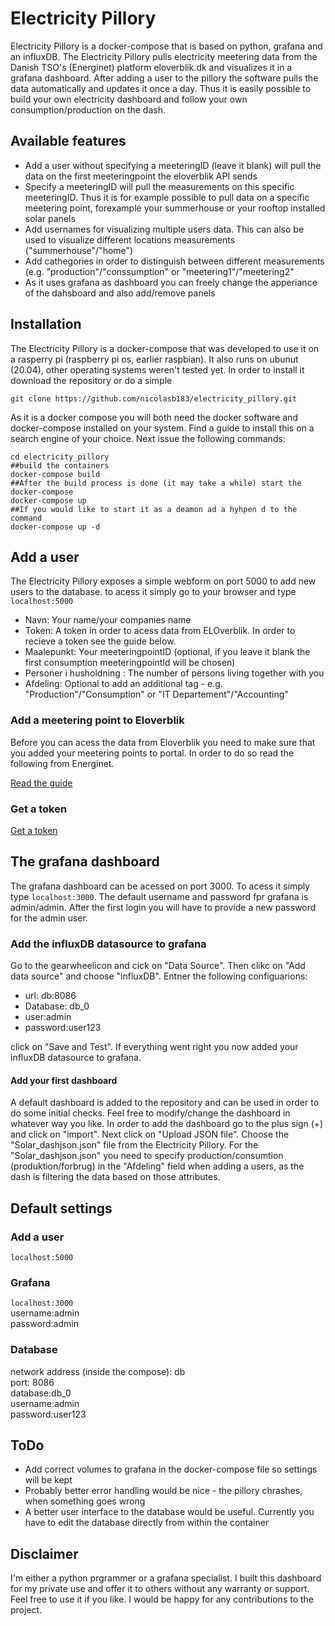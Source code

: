 
# Electricity Pillory
Electricity Pillory is a docker-compose that is based on python, grafana and an influxDB. The Electricity Pillory pulls electricity meetering data from the Danish TSO's (Energinet) platform eloverblik.dk and visualizes it in a grafana dashboard. After adding a user to the pillory the software pulls the data automatically and updates it once a day. Thus it is easily possible to build your own electricity dashboard and follow your own consumption/production on the dash. 

## Available features
- Add a user without specifying a meeteringID (leave it blank) will pull the data on the first meeteringpoint the eloverblik API sends
- Specify a meeteringID will pull the measurements on this specific meeteringID. Thus it is for example possible to pull data on a specific meetering point, forexample your summerhouse or your rooftop installed solar panels
- Add usernames for visualizing multiple users data. This can also be used to visualize different locations measurements ("summerhouse"/"home")
- Add cathegories in order to distinguish between different measurements (e.g. "production"/"conssumption" or "meetering1"/"meetering2"
- As it uses grafana as dashboard you can freely change the apperiance of the dahsboard and also add/remove panels
## Installation
The Electricity Pillory is a docker-compose that was developed to use it on a rasperry pi (raspberry pi os, earlier raspbian). It also runs on ubunut (20.04), other operating systems weren't tested yet. 
In order to install it download the repository or do a simple 
```
git clone https://github.com/nicolasb183/electricity_pillory.git
```

As it is a docker compose you will both need the docker software and docker-compose installed on your system. Find a guide to install this on a search engine of your choice. 
Next issue the following commands:
```##cd into the electricity pillory folder
cd electricity_pillory
##build the containers
docker-compose build
##After the build process is done (it may take a while) start the docker-compose
docker-compose up
##If you would like to start it as a deamon ad a hyhpen d to the command
docker-compose up -d
```
## Add a user
The Electricity Pillory exposes a simple webform on port 5000 to add new users to the database. to acess it simply go to your browser and type  
```localhost:5000```
- Navn: Your name/your companies name
- Token: A token in order to acess data from ELOverblik. In order to recieve a token see the guide below. 
- Maalepunkt: Your meeteringpointID (optional, if you leave it blank the first consumption meeteringpointId will be chosen)
- Personer i husholdning : The number of persons living together with you
- Afdeling: Optional to add an additional tag - e.g. "Production"/"Consumption" or "IT Departement"/"Accounting"

### Add a meetering point to Eloverblik
Before you can acess the data from Eloverblik you need to make sure that you added your meetering points to portal. In order to do so read the following from Energinet. 

[Read the guide](https://energinet.dk/-/media/1C8ECDF4A59C4568A5C05798E4D2B5BD.pdf)
### Get a token

[Get a token](https://energinet.dk/-/media/89C11ABC00C84D4CA8B3B96819169A44.pdf)
## The grafana dashboard
The grafana dashboard can be acessed on port 3000. To acess it simply type ```localhost:3000```. The default username and password fpr grafana is admin/admin. After the first login you will have to provide a new password for the admin user. 
### Add the influxDB datasource to grafana
Go to the gearwheelicon and cick on "Data Source". Then clikc on "Add data source" and choose "influxDB". Entner the following configuarions:
- url: db:8086
- Database: db_0
- user:admin
- password:user123

click on "Save and Test". If everything went right you now added your influxDB datasource to grafana. 
#### Add your first dashboard
A default dashboard is added to the repository and can be used in order to do some initial checks. Feel free to modify/change the dashboard in whatever way you like. In order to add the dashboard go to the plus sign (+) and click on "import". Next click on "Upload JSON file". Choose the "Solar_dashjson.json" file from the Electricity Pillory. For the "Solar_dashjson.json" you need to specify production/consumtion (produktion/forbrug) in the "Afdeling" field when adding a users, as the dash is filtering the data based on those attributes. 
## Default settings
### Add a user
```localhost:5000```
### Grafana
```localhost:3000```  
username:admin  
password:admin  
### Database
network address (inside the compose): db  
port: 8086  
database:db_0  
username:admin  
password:user123 
## ToDo
- Add correct volumes to grafana in the docker-compose file so settings will be kept
- Probably better error handling would be nice - the pillory chrashes, when something goes wrong
- A better user interface to the database would be useful. Currently you have to edit the database directly from within the container
## Disclaimer
I'm either a python prgrammer or a grafana specialist. I built this dashboard for my private use and offer it to others without any warranty or support. Feel free to use it if you like. I would be happy for any contributions to the project. 

